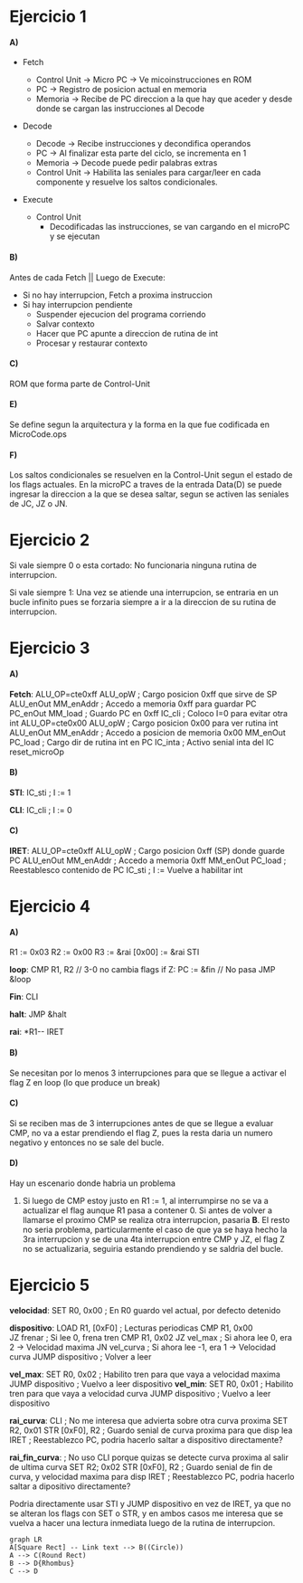 ﻿# Ejercicio 1
#### A)
* Fetch
	* Control Unit -> Micro PC -> Ve micoinstrucciones en ROM
	* PC -> Registro de posicion actual en memoria
	* Memoria -> Recibe de PC direccion a la que hay que aceder y desde donde se cargan las instrucciones al Decode

* Decode 
	* Decode -> Recibe instrucciones y decondifica operandos
	* PC -> Al finalizar esta parte del ciclo, se incrementa en 1
	* Memoria -> Decode puede pedir palabras extras
	* Control Unit -> Habilita las seniales para cargar/leer en cada componente y resuelve los saltos condicionales.

* Execute
	* Control Unit
		* Decodificadas las instrucciones, se van cargando en el microPC y se ejecutan

#### B)

Antes de cada Fetch || Luego de Execute:
* Si no hay interrupcion, Fetch a proxima instruccion
* Si hay interrupcion pendiente
	* Suspender ejecucion del programa corriendo
	* Salvar contexto
	* Hacer que PC apunte a direccion de rutina de int
	* Procesar y restaurar contexto

#### C)
ROM que forma parte de Control-Unit

#### E)
Se define segun la arquitectura y la forma en la que fue codificada en MicroCode.ops

#### F) 
Los saltos condicionales se resuelven en la Control-Unit segun el estado de los flags actuales. En la microPC a traves de la entrada Data(D) se puede ingresar la direccion a la que se desea saltar, segun se activen las seniales de JC, JZ o JN.

# Ejercicio 2
Si vale siempre 0 o esta cortado: No funcionaria ninguna rutina de interrupcion.

Si vale siempre 1: Una vez se atiende una interrupcion, se entraria en un bucle infinito pues se forzaria siempre a ir a la direccion de su rutina de interrupcion.

# Ejercicio 3

#### A)
__Fetch__:
ALU_OP=cte0xff ALU_opW			; Cargo posicion 0xff que sirve de SP
ALU_enOut MM_enAddr					; Accedo a memoria 0xff para guardar PC
PC_enOut MM_load							; Guardo PC en 0xff
IC_cli													; Coloco I=0 para evitar otra int
ALU_OP=cte0x00 ALU_opW			; Cargo posicion 0x00 para ver rutina int
ALU_enOut MM_enAddr				    ; Accedo a posicion de memoria 0x00
MM_enOut PC_load							; Cargo dir de rutina int en PC
IC_inta												; Activo senial inta del IC
reset_microOp

#### B)
__STI__:
IC_sti ; I := 1

__CLI__:
IC_cli ; I := 0

#### C)
__IRET__:
ALU_OP=cte0xff ALU_opW			; Cargo posicion 0xff (SP) donde guarde PC
ALU_enOut MM_enAddr					; Accedo a memoria 0xff
MM_enOut PC_load							; Reestablesco contenido de PC
IC_sti 													; I := Vuelve a habilitar int

# Ejercicio 4

#### A)

R1 := 0x03
R2 := 0x00
R3 := &rai
[0x00] := &rai
STI

__loop__:
CMP R1, R2 // 3-0 no cambia flags
if Z:
	PC := &fin // No pasa
	JMP &loop

__Fin__: 
CLI

__halt__:
JMP &halt

__rai__:
*R1--
IRET

#### B)
Se necesitan por lo menos 3 interrupciones para que se llegue a activar el flag Z en loop (lo que produce un break)

#### C)
Si se reciben mas de 3 interrupciones antes de que se llegue a evaluar CMP, no va a estar prendiendo el flag Z, pues la resta daria un numero negativo y entonces no se sale del bucle.

#### D)
Hay un escenario donde habria un problema
1. Si luego de CMP estoy justo en R1 := 1, al interrumpirse no se va a actualizar el flag aunque R1 pasa a contener 0. Si antes de volver a llamarse el proximo CMP se realiza otra interrupcion, pasaria __B__. 
El resto no seria problema, particularmente el caso de que ya se haya hecho la 3ra interrupcion y se de una 4ta interrupcion entre CMP y JZ, el flag Z no se actualizaria, seguiria estando prendiendo y se saldria del bucle.

# Ejercicio 5

__velocidad__: 
SET R0, 0x00		; En R0 guardo vel actual, por defecto detenido

__dispositivo__:
LOAD R1, [0xF0]		; Lecturas periodicas
CMP R1, 0x00			
JZ frenar						; Si lee 0, frena tren
CMP R1, 0x02
JZ vel_max					; Si ahora lee 0, era 2 -> Velocidad maxima
JN vel_curva				; Si ahora lee -1, era 1 -> Velocidad curva
JUMP dispositivo		; Volver a leer

__vel_max__:
SET R0, 0x02		; Habilito tren para que vaya a velocidad maxima
JUMP dispositivo		; Vuelvo a leer dispositivo
__vel_min__:
SET R0, 0x01		; Habilito tren para que vaya a velocidad curva
JUMP dispositivo		; Vuelvo a leer dispositivo

__rai_curva__:
CLI			; No me interesa que advierta sobre otra curva proxima
SET R2, 0x01
STR [0xF0], R2		; Guardo senial de curva proxima para que disp lea
IRET						; Reestablezco PC, podria hacerlo saltar a dispositivo directamente?

__rai_fin_curva__:
; No uso CLI porque quizas se detecte curva proxima al salir de ultima curva
SET R2; 0x02
STR [0xF0], R2		; Guardo senial de fin de curva, y velocidad maxima para disp
IRET						; Reestablezco PC, podria hacerlo saltar a dipositivo directamente?

Podria directamente usar STI y JUMP dispositivo en vez de IRET, ya que no se alteran los flags con SET o STR, y en ambos casos me interesa que se vuelva a hacer una lectura inmediata luego de la rutina de interrupcion.




```mermaid
graph LR
A[Square Rect] -- Link text --> B((Circle))
A --> C(Round Rect)
B --> D{Rhombus}
C --> D
```


